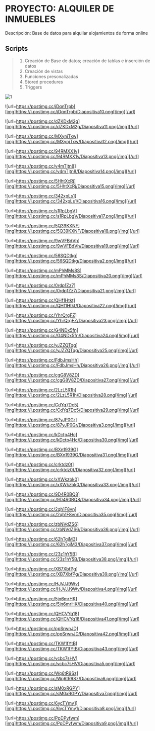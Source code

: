 # PROYECTO: ALQUILER DE INMUEBLES

Descripción: Base de datos para alquilar alojamientos de forma online

## Scripts
> 1) Creación de Base de datos; creación de tablas e inserción de datos
> 2) Creación de vistas
> 3) Funciones presonalizadas
> 4) Stored procedures
> 5) Triggers

![1]([url=https://postimg.cc/4mgh8cwn][img]https://i.postimg.cc/4mgh8cwn/Diapositiva1.png[/img][/url])

![url=https://postimg.cc/jDqnTrpb][img]https://i.postimg.cc/jDqnTrpb/Diapositiva10.png[/img][/url]

![url=https://postimg.cc/dZKDxM2g][img]https://i.postimg.cc/dZKDxM2g/Diapositiva11.png[/img][/url]

![url=https://postimg.cc/MXynjTxw][img]https://i.postimg.cc/MXynjTxw/Diapositiva12.png[/img][/url]

![url=https://postimg.cc/94RMXX1v][img]https://i.postimg.cc/94RMXX1v/Diapositiva13.png[/img][/url]

![url=https://postimg.cc/v4mTjtn8][img]https://i.postimg.cc/v4mTjtn8/Diapositiva14.png[/img][/url]

![url=https://postimg.cc/5HhtXcRj][img]https://i.postimg.cc/5HhtXcRj/Diapositiva15.png[/img][/url]

![url=https://postimg.cc/342xpLs1][img]https://i.postimg.cc/342xpLs1/Diapositiva16.png[/img][/url]

![url=https://postimg.cc/s1RpLbgV][img]https://i.postimg.cc/s1RpLbgV/Diapositiva17.png[/img][/url]

![url=https://postimg.cc/5Q39KXNF][img]https://i.postimg.cc/5Q39KXNF/Diapositiva18.png[/img][/url]

![url=https://postimg.cc/9wVFBdVh][img]https://i.postimg.cc/9wVFBdVh/Diapositiva19.png[/img][/url]

![url=https://postimg.cc/56SQDtkg][img]https://i.postimg.cc/56SQDtkg/Diapositiva2.png[/img][/url]

![url=https://postimg.cc/mPhMMs8S][img]https://i.postimg.cc/mPhMMs8S/Diapositiva20.png[/img][/url]

![url=https://postimg.cc/0rdp1Zz7][img]https://i.postimg.cc/0rdp1Zz7/Diapositiva21.png[/img][/url]

![url=https://postimg.cc/QHf1Htkt][img]https://i.postimg.cc/QHf1Htkt/Diapositiva22.png[/img][/url]

![url=https://postimg.cc/YhrQrgFZ][img]https://i.postimg.cc/YhrQrgFZ/Diapositiva23.png[/img][/url]

![url=https://postimg.cc/G4NDx5fn][img]https://i.postimg.cc/G4NDx5fn/Diapositiva24.png[/img][/url]

![url=https://postimg.cc/yJZZQTqg][img]https://i.postimg.cc/yJZZQTqg/Diapositiva25.png[/img][/url]

![url=https://postimg.cc/FdbJmsHh][img]https://i.postimg.cc/FdbJmsHh/Diapositiva26.png[/img][/url]

![url=https://postimg.cc/cgG8V8ZD][img]https://i.postimg.cc/cgG8V8ZD/Diapositiva27.png[/img][/url]

![url=https://postimg.cc/2LzL5R1h][img]https://i.postimg.cc/2LzL5R1h/Diapositiva28.png[/img][/url]

![url=https://postimg.cc/CdYq7Dc5][img]https://i.postimg.cc/CdYq7Dc5/Diapositiva29.png[/img][/url]

![url=https://postimg.cc/87yJP0Gr][img]https://i.postimg.cc/87yJP0Gr/Diapositiva3.png[/img][/url]

![url=https://postimg.cc/kDctp4Hc][img]https://i.postimg.cc/kDctp4Hc/Diapositiva30.png[/img][/url]

![url=https://postimg.cc/BXn1939G][img]https://i.postimg.cc/BXn1939G/Diapositiva31.png[/img][/url]

![url=https://postimg.cc/crktdz0t][img]https://i.postimg.cc/crktdz0t/Diapositiva32.png[/img][/url]

![url=https://postimg.cc/xXWkzbk0][img]https://i.postimg.cc/xXWkzbk0/Diapositiva33.png[/img][/url]

![url=https://postimg.cc/9D4R0BQ8][img]https://i.postimg.cc/9D4R0BQ8/Diapositiva34.png[/img][/url]

![url=https://postimg.cc/2qh1F8vn][img]https://i.postimg.cc/2qh1F8vn/Diapositiva35.png[/img][/url]

![url=https://postimg.cc/zbNVdZS6][img]https://i.postimg.cc/zbNVdZS6/Diapositiva36.png[/img][/url]

![url=https://postimg.cc/62hTgjM3][img]https://i.postimg.cc/62hTgjM3/Diapositiva37.png[/img][/url]

![url=https://postimg.cc/23z1hY5B][img]https://i.postimg.cc/23z1hY5B/Diapositiva38.png[/img][/url]

![url=https://postimg.cc/XB7XbfPg][img]https://i.postimg.cc/XB7XbfPg/Diapositiva39.png[/img][/url]

![url=https://postimg.cc/HJVJJ9Wv][img]https://i.postimg.cc/HJVJJ9Wv/Diapositiva4.png[/img][/url]

![url=https://postimg.cc/5jn6mrHK][img]https://i.postimg.cc/5jn6mrHK/Diapositiva40.png[/img][/url]

![url=https://postimg.cc/QHCVYq18][img]https://i.postimg.cc/QHCVYq18/Diapositiva41.png[/img][/url]

![url=https://postimg.cc/ppSrwnJD][img]https://i.postimg.cc/ppSrwnJD/Diapositiva42.png[/img][/url]

![url=https://postimg.cc/TKW1fYtB][img]https://i.postimg.cc/TKW1fYtB/Diapositiva43.png[/img][/url]

![url=https://postimg.cc/vcbc7sHV][img]https://i.postimg.cc/vcbc7sHV/Diapositiva5.png[/img][/url]

![url=https://postimg.cc/Wq6tR9Sz][img]https://i.postimg.cc/Wq6tR9Sz/Diapositiva6.png[/img][/url]

![url=https://postimg.cc/sM0xRGPY][img]https://i.postimg.cc/sM0xRGPY/Diapositiva7.png[/img][/url]

![url=https://postimg.cc/6ycTYmy1][img]https://i.postimg.cc/6ycTYmy1/Diapositiva8.png[/img][/url]

![url=https://postimg.cc/PpDPyfwm][img]https://i.postimg.cc/PpDPyfwm/Diapositiva9.png[/img][/url]
